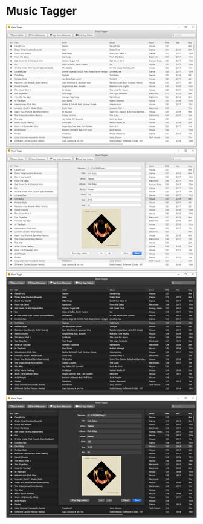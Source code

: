 # Music Tagger

![preview](https://github.com/jvegaf/music-tagger/blob/master/docs/win-light.png)
![preview](https://github.com/jvegaf/music-tagger/blob/master/docs/win-light-detail.png)
![preview](https://github.com/jvegaf/music-tagger/blob/master/docs/win-dark.png)
![preview](https://github.com/jvegaf/music-tagger/blob/master/docs/win-dark-detail.png)
